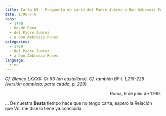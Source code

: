 ```yaml
---
title: Carta 69 - Fragmento de carta del Padre Juárez a Don Ambrosio Funes (Roma, 6 de julio de 1790).
date: 1790-7-6
tags:
  - 1790
  - Desde Roma
  - del Padre Juárez
  - a Don Ambrosio Funes
categories:
  - 1790
  - del Padre Juárez
  - a Don Ambrosio Funes
language:
  - es
---
```


_Cf. Blanco LXXXII: Gr 63 (en castellano).
Cf. también BF t. 1,219-229 (versión completa; parte citada, p. 229)._

<div align="right">
Roma, 6 de julio de 1790.
</div>

... De nuestra __Beata__ tiempo hace que no tengo carta; espero la Relación que Vd. me dice la tiene ya concluida.
